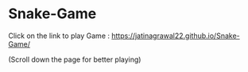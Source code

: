 # Snake-Game

Click on the link to play Game :  https://jatinagrawal22.github.io/Snake-Game/

(Scroll down the page for better playing)
